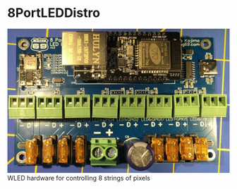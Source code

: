 # 8PortLEDDistro
![8 Port LED Distro Version 1](./8_Port_LED_Distro_V1_sm.jpg)
WLED hardware for controlling 8 strings of pixels
